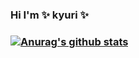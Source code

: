 ### Hi I'm ✨ kyuri ✨

### [![Anurag's github stats](https://github-readme-stats.vercel.app/api?username=kyuriiii)](https://github.com/anuraghazra/github-readme-stats)
<!--
**kyuriiii/kyuriiii** is a ✨ _special_ ✨ repository because its `README.md` (this file) appears on your GitHub profile.

Here are some ideas to get you started:

- 🔭 I’m currently working on ...
- 🌱 I’m currently learning ...
- 👯 I’m looking to collaborate on ...
- 🤔 I’m looking for help with ...
- 💬 Ask me about ...
- 📫 How to reach me: ...
- 😄 Pronouns: ...
- ⚡ Fun fact: ...
-->
